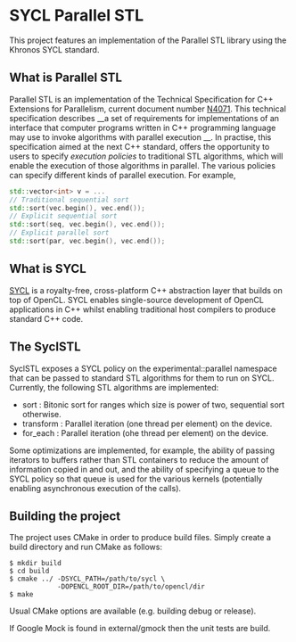 SYCL Parallel STL
==============================

This project features an implementation of the Parallel STL library
using the Khronos SYCL standard.

What is Parallel STL
-----------------------

Parallel STL is an implementation of the Technical Specification for C++ 
Extensions for Parallelism, current document number 
[N4071](http://www.open-std.org/jtc1/sc22/wg21/docs/papers/2014/n4071.htm).
This technical specification describes __a set of requirements for
implementations of an interface that computer programs written in
C++ programming language may use to invoke algorithms with parallel
execution __.
In practise, this specification aimed at the next C++ standard,
offers the opportunity to users to specify _execution policies_ to
traditional STL algorithms, which will enable the execution of
those algorithms in parallel.
The various policies can specify different kinds of parallel execution.
For example, 

```c++
std::vector<int> v = ...
// Traditional sequential sort
std::sort(vec.begin(), vec.end());
// Explicit sequential sort
std::sort(seq, vec.begin(), vec.end());
// Explicit parallel sort
std::sort(par, vec.begin(), vec.end());
```

What is SYCL
----------------------

[SYCL](https://www.khronos.org/opencl/sycl) is a royalty-free, 
cross-platform C++ abstraction layer that builds on top of OpenCL.
SYCL enables single-source development of OpenCL applications in C++ whilst
enabling traditional host compilers to produce standard C++ code.


The SyclSTL
---------------------

SyclSTL exposes a SYCL policy on the experimental::parallel namespace
that can be passed to standard STL algorithms for them to run on SYCL.
Currently, the following STL algorithms are implemented:

* sort : Bitonic sort for ranges which size is power of two, sequential sort
otherwise.
* transform : Parallel iteration (one thread per element) on the device.
* for_each  : Parallel iteration (ohe thread per element) on the device.

Some optimizations are implemented, for example, the ability of passing
iterators to buffers rather than STL containers to reduce the amount of
information copied in and out, and the ability of specifying a queue 
to the SYCL policy so that queue is used for the various kernels (potentially
enabling asynchronous execution of the calls).

Building the project
----------------------

The project uses CMake in order to produce build files.
Simply create a build directory and run CMake as follows:

```
$ mkdir build
$ cd build
$ cmake ../ -DSYCL_PATH=/path/to/sycl \
            -DOPENCL_ROOT_DIR=/path/to/opencl/dir
$ make
```
Usual CMake options are available (e.g. building debug or release).

If Google Mock is found in external/gmock then the unit tests are build.

